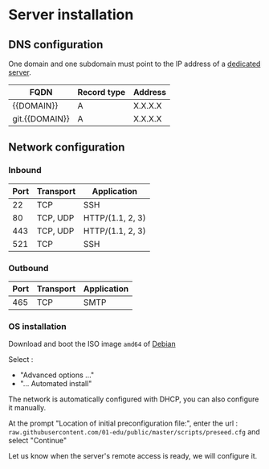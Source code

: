 # Server installation

## DNS configuration

One domain and one subdomain must point to the IP address of a [dedicated server](server-requirements.md).

| FQDN           | Record type | Address |
| -------------- | ----------- | ------- |
| {{DOMAIN}}     | A           | X.X.X.X |
| git.{{DOMAIN}} | A           | X.X.X.X |

## Network configuration

### Inbound

| Port | Transport | Application      |
| ---- | --------- | ---------------- |
| 22   | TCP       | SSH              |
| 80   | TCP, UDP  | HTTP/(1.1, 2, 3) |
| 443  | TCP, UDP  | HTTP/(1.1, 2, 3) |
| 521  | TCP       | SSH              |

### Outbound

| Port | Transport | Application |
| ---- | --------- | ----------- |
| 465  | TCP       | SMTP        |

### OS installation

Download and boot the ISO image `amd64` of [Debian](https://www.debian.org/distrib/netinst)

Select :

-   "Advanced options ..."
-   "... Automated install"

The network is automatically configured with DHCP, you can also configure it manually.

At the prompt "Location of initial preconfiguration file:", enter the url : `raw.githubusercontent.com/01-edu/public/master/scripts/preseed.cfg` and select "Continue"

Let us know when the server's remote access is ready, we will configure it.

